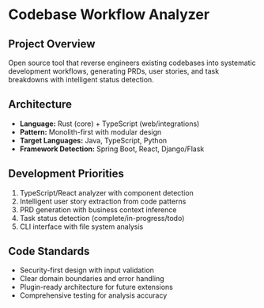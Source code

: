 # Codebase Workflow Analyzer

## Project Overview
Open source tool that reverse engineers existing codebases into systematic development workflows, generating PRDs, user stories, and task breakdowns with intelligent status detection.

## Architecture
- **Language:** Rust (core) + TypeScript (web/integrations)  
- **Pattern:** Monolith-first with modular design
- **Target Languages:** Java, TypeScript, Python
- **Framework Detection:** Spring Boot, React, Django/Flask

## Development Priorities
1. TypeScript/React analyzer with component detection
2. Intelligent user story extraction from code patterns
3. PRD generation with business context inference
4. Task status detection (complete/in-progress/todo)
5. CLI interface with file system analysis

## Code Standards
- Security-first design with input validation
- Clear domain boundaries and error handling
- Plugin-ready architecture for future extensions
- Comprehensive testing for analysis accuracy